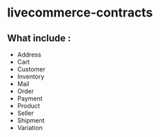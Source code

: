 # livecommerce-contracts

## What include :
- Address
- Cart
- Customer
- Inventory
- Mail
- Order
- Payment
- Product
- Seller
- Shipment
- Variation
